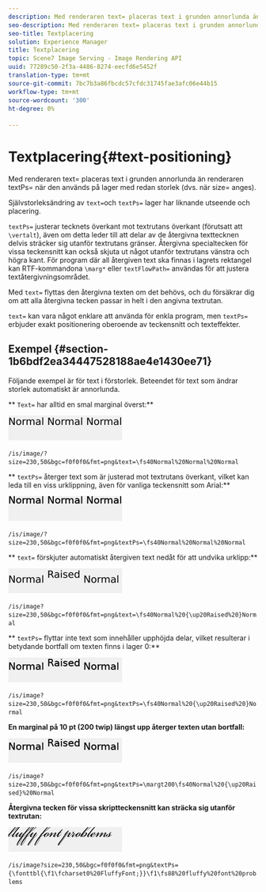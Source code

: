 ```yaml
---
description: Med renderaren text= placeras text i grunden annorlunda än renderaren textPs= när den används på lager med redan storlek (dvs. när size= anges).
seo-description: Med renderaren text= placeras text i grunden annorlunda än renderaren textPs= när den används på lager med redan storlek (dvs. när size= anges).
seo-title: Textplacering
solution: Experience Manager
title: Textplacering
topic: Scene7 Image Serving - Image Rendering API
uuid: 77289c50-2f3a-4486-8274-eecfd6e5452f
translation-type: tm+mt
source-git-commit: 7bc7b3a86fbcdc57cfdc31745fae3afc06e44b15
workflow-type: tm+mt
source-wordcount: '300'
ht-degree: 0%

---
```



# Textplacering{#text-positioning}

Med renderaren text= placeras text i grunden annorlunda än renderaren textPs= när den används på lager med redan storlek (dvs. när size= anges).

Självstorleksändring av `text=`och `textPs=` lager har liknande utseende och placering.

`textPs=` justerar tecknets överkant mot textrutans överkant (förutsatt att  `\vertalt`), även om detta leder till att delar av de återgivna texttecknen delvis sträcker sig utanför textrutans gränser. Återgivna specialtecken för vissa teckensnitt kan också skjuta ut något utanför textrutans vänstra och högra kant. För program där all återgiven text ska finnas i lagrets rektangel kan RTF-kommandona `\marg*` eller `textFlowPath=` användas för att justera textåtergivningsområdet.

Med `text=` flyttas den återgivna texten om det behövs, och du försäkrar dig om att alla återgivna tecken passar in helt i den angivna textrutan.

`text=` kan vara något enklare att använda för enkla program, men `textPs=` erbjuder exakt positionering oberoende av teckensnitt och texteffekter.

## Exempel {#section-1b6bdf2ea34447528188ae4e1430ee71}

Följande exempel är för text i förstorlek. Beteendet för text som ändrar storlek automatiskt är annorlunda.

** `Text=` har alltid en smal marginal överst:**

![](assets/tp01.png)

`/is/image/?size=230,50&bgc=f0f0f0&fmt=png&text=\fs40Normal%20Normal%20Normal`

** `textPs=` återger text som är justerad mot textrutans överkant, vilket kan leda till en viss urklippning, även för vanliga teckensnitt som Arial:**

![](assets/tp02.png)

`/is/image/?size=230,50&bgc=f0f0f0&fmt=png&textPs=\fs40Normal%20Normal%20Normal`

** `text=` förskjuter automatiskt återgiven text nedåt för att undvika urklipp:**

![](assets/tp03.png)

`/is/image?size=230,50&bgc=f0f0f0&fmt=png&text=\fs40Normal%20{\up20Raised%20}Normal`

** `textPs=` flyttar inte text som innehåller upphöjda delar, vilket resulterar i betydande bortfall om texten finns i lager 0:**

![](assets/tp04.png)

`/is/image?size=230,50&bgc=f0f0f0&fmt=png&textPs=\fs40Normal%20{\up20Raised%20}Normal`

**En marginal på 10 pt (200 twip) längst upp återger texten utan bortfall:**

![](assets/tp05.png)

`/is/image?size=230,50&bgc=f0f0f0&fmt=png&textPs=\margt200\fs40Normal%20{\up20Raised}%20Normal`

**Återgivna tecken för vissa skriptteckensnitt kan sträcka sig utanför textrutan:**

![](assets/tp06.png)

`/is/image?size=230,50&bgc=f0f0f0&fmt=png&textPs={\fonttbl{\f1\fcharset0%20FluffyFont;}}\f1\fs88%20fluffy%20font%20problems`
